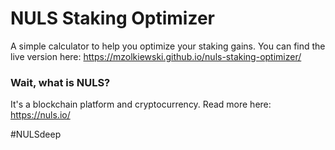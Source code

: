 # NULS Staking Optimizer

A simple calculator to help you optimize your staking gains. You can find the live version here: https://mzolkiewski.github.io/nuls-staking-optimizer/

### Wait, what is NULS?

It's a blockchain platform and cryptocurrency. Read more here: https://nuls.io/

#NULSdeep
